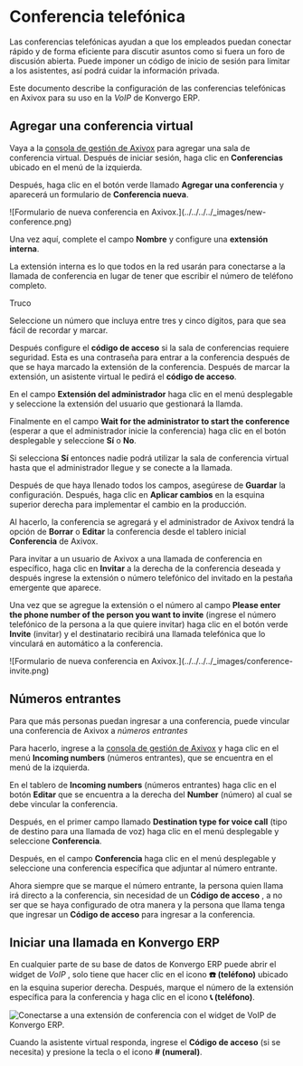 # Conferencia telefónica

Las conferencias telefónicas ayudan a que los empleados puedan conectar rápido
y de forma eficiente para discutir asuntos como si fuera un foro de discusión
abierta. Puede imponer un código de inicio de sesión para limitar a los
asistentes, así podrá cuidar la información privada.

Este documento describe la configuración de las conferencias telefónicas en
Axivox para su uso en la _VoIP_ de Konvergo ERP.

## Agregar una conferencia virtual

Vaya a la [consola de gestión de Axivox](https://manage.axivox.com) para
agregar una sala de conferencia virtual. Después de iniciar sesión, haga clic
en **Conferencias** ubicado en el menú de la izquierda.

Después, haga clic en el botón verde llamado **Agregar una conferencia** y
aparecerá un formulario de **Conferencia nueva**.

![Formulario de nueva conferencia en Axivox.](../../../../_images/new-
conference.png)

Una vez aquí, complete el campo **Nombre** y configure una **extensión
interna**.

La extensión interna es lo que todos en la red usarán para conectarse a la
llamada de conferencia en lugar de tener que escribir el número de teléfono
completo.

<div class="alert alert-info">
<p class="alert-title">
Truco</p><p>Seleccione un número que incluya entre tres y cinco dígitos, para que sea fácil de recordar y marcar.</p>
</div>

Después configure el **código de acceso** si la sala de conferencias requiere
seguridad. Esta es una contraseña para entrar a la conferencia después de que
se haya marcado la extensión de la conferencia. Después de marcar la
extensión, un asistente virtual le pedirá el **código de acceso**.

En el campo **Extensión del administrador** haga clic en el menú desplegable y
seleccione la extensión del usuario que gestionará la llamda.

Finalmente en el campo **Wait for the administrator to start the conference**
(esperar a que el administrador inicie la conferencia) haga clic en el botón
desplegable y seleccione **Sí** o **No**.

Si selecciona **Sí** entonces nadie podrá utilizar la sala de conferencia
virtual hasta que el administrador llegue y se conecte a la llamada.

Después de que haya llenado todos los campos, asegúrese de **Guardar** la
configuración. Después, haga clic en **Aplicar cambios** en la esquina
superior derecha para implementar el cambio en la producción.

Al hacerlo, la conferencia se agregará y el administrador de Axivox tendrá la
opción de **Borrar** o **Editar** la conferencia desde el tablero inicial
**Conferencia** de Axivox.

Para invitar a un usuario de Axivox a una llamada de conferencia en
específico, haga clic en **Invitar** a la derecha de la conferencia deseada y
después ingrese la extensión o número telefónico del invitado en la pestaña
emergente que aparece.

Una vez que se agregue la extensión o el número al campo **Please enter the
phone number of the person you want to invite** (ingrese el número telefónico
de la persona a la que quiere invitar) haga clic en el botón verde **Invite**
(invitar) y el destinatario recibirá una llamada telefónica que lo vinculará
en automático a la conferencia.

![Formulario de nueva conferencia en Axivox.](../../../../_images/conference-
invite.png)

## Números entrantes

Para que más personas puedan ingresar a una conferencia, puede vincular una
conferencia de Axivox a _números entrantes_

Para hacerlo, ingrese a la [consola de gestión de
Axivox](https://manage.axivox.com) y haga clic en el menú **Incoming numbers**
(números entrantes), que se encuentra en el menú de la izquierda.

En el tablero de **Incoming numbers** (números entrantes) haga clic en el
botón **Editar** que se encuentra a la derecha del **Number** (número) al cual
se debe vincular la conferencia.

Después, en el primer campo llamado **Destination type for voice call** (tipo
de destino para una llamada de voz) haga clic en el menú desplegable y
seleccione **Conferencia**.

Después, en el campo **Conferencia** haga clic en el menú desplegable y
seleccione una conferencia específica que adjuntar al número entrante.

Ahora siempre que se marque el número entrante, la persona quien llama irá
directo a la conferencia, sin necesidad de un **Código de acceso** , a no ser
que se haya configurado de otra manera y la persona que llama tenga que
ingresar un **Código de acceso** para ingresar a la conferencia.

## Iniciar una llamada en Konvergo ERP

En cualquier parte de su base de datos de Konvergo ERP puede abrir el widget de _VoIP_
, solo tiene que hacer clic en el icono **☎️ (teléfono)** ubicado en la
esquina superior derecha. Después, marque el número de la extensión específica
para la conferencia y haga clic en el icono **📞 (teléfono)**.

![Conectarse a una extensión de conferencia con el widget de VoIP de
Konvergo ERP.](../../../../_images/phone-widget.png)

Cuando la asistente virtual responda, ingrese el **Código de acceso** (si se
necesita) y presione la tecla o el icono **# (numeral)**.


